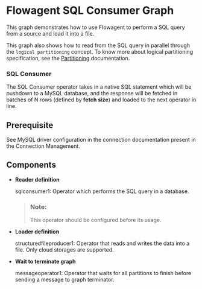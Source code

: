 <!-- loioe69827d09d394db2be62ff396ea820d0 -->

# Flowagent SQL Consumer Graph

This graph demonstrates how to use Flowagent to perform a SQL query from a source and load it into a file.



This graph also shows how to read from the SQL query in parallel through the `logical partitioning` concept. To know more about logical partitioning specification, see the [Partitioning](../data-intelligence-operators/partitioning-86085d9.md) documentation.



### SQL Consumer

The SQL Consumer operator takes in a native SQL statement which will be pushdown to a MySQL database, and the response will be fetched in batches of N rows \(defined by **fetch size**\) and loaded to the next operator in line.



<a name="loioe69827d09d394db2be62ff396ea820d0__section_u2q_r5x_spb"/>

## Prerequisite

See MySQL driver configuration in the connection documentation present in the Connection Management.



<a name="loioe69827d09d394db2be62ff396ea820d0__section_bjk_v5x_spb"/>

## Components

-   **Reader definition**

    sqlconsumer1: Operator which performs the SQL query in a database.

    > ### Note:  
    > This operator should be configured before its usage.

-   **Loader definition**

    structuredfileproducer1: Operator that reads and writes the data into a file. Only cloud storages are supported.

-   **Wait to terminate graph**

    messageoperator1: Operator that waits for all partitions to finish before sending a message to graph terminator.


